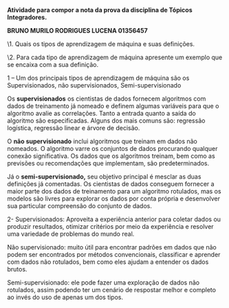 ﻿**Atividade para compor a nota da prova da disciplina de Tópicos Integradores.**


**BRUNO MURILO RODRIGUES LUCENA
01356457**


\1. Quais os tipos de aprendizagem de máquina e suas definições. 

\2. Para cada tipo de aprendizagem de máquina apresente um exemplo que se encaixa com a sua definição.


1 – Um dos principais tipos de aprendizagem de máquina são os Supervisionados, não supervisionados, Semi-supervisionado


Os **supervisionados** os cientistas de dados fornecem algoritmos com dados de treinamento já nomeado e definem algumas variáveis para que o algoritmo avalie as correlações. Tanto a entrada quanto a saída do algoritmo são especificadas. Alguns dos mais comuns são: regressão logística, regressão linear e árvore de decisão.


O **não supervisionado** inclui algoritmos que treinam em dados não nomeados. O algoritmo varre os conjuntos de dados procurando qualquer conexão significativa. Os dados que os algoritmos treinam, bem como as previsões ou recomendações que implementam, são predeterminados.

Já o **semi-supervisionado,** seu objetivo principal é mesclar as duas definições já comentadas. Os cientistas de dados conseguem fornecer a maior parte dos dados de treinamento para um algoritmo rotulados, mas os modelos são livres para explorar os dados por conta própria e desenvolver sua particular compreensão do conjunto de dados.

2- Supervisionados: Aproveita a experiência anterior para coletar dados ou produzir resultados, otimizar critérios por meio da experiência e resolver uma variedade de problemas do mundo real.

Não supervisionado: muito útil para encontrar padrões em dados que não podem ser encontrados por métodos convencionais, classificar e aprender com dados não rotulados, bem como eles ajudam a entender os dados brutos.

Semi-supervisionado: ele pode fazer uma exploração de dados não rotulados, assim podendo ter um cenário de respostar melhor e completo ao invés do uso de apenas um dos tipos.

